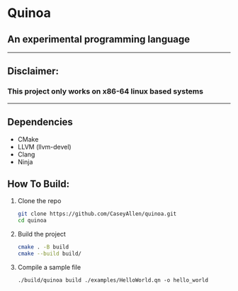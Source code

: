 # Quinoa

## An experimental programming language

---

## Disclaimer:

### This project only works on x86-64 linux based systems
---

## Dependencies
- CMake
- LLVM (llvm-devel)
- Clang
- Ninja

## How To Build:

1. Clone the repo
    ```bash
    git clone https://github.com/CaseyAllen/quinoa.git
    cd quinoa
    ```
2. Build the project
    ```bash
    cmake . -B build
    cmake --build build/
    ```
3. Compile a sample file
    ```
    ./build/quinoa build ./examples/HelloWorld.qn -o hello_world
    ```
